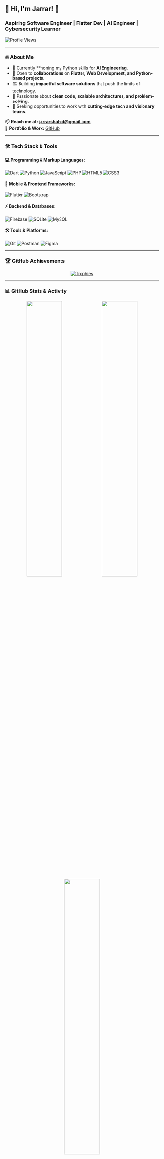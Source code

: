 ## 🚀 Hi, I'm Jarrar! 👋

### Aspiring Software Engineer | Flutter Dev | AI Engineer | Cybersecurity Learner

![Profile Views](https://komarev.com/ghpvc/?username=jarrarshahid&label=Profile%20Views&color=0e75b6&style=flat)

---

### 🔥 About Me
- 🚀 Currently **honing my Python skills for **AI Engineering**.
- 🤝 Open to **collaborations** on **Flutter, Web Development, and Python-based projects**.
- 🏗️ Building **impactful software solutions** that push the limits of technology.
- 🎯 Passionate about **clean code, scalable architectures, and problem-solving**.
- 💼 Seeking opportunities to work with **cutting-edge tech and visionary teams**.

📫 **Reach me at:** **jarrarshahid@gmail.com**  
🔗 **Portfolio & Work:** [GitHub](https://github.com/JarrarShahid)

---

### 🛠️ Tech Stack & Tools

#### **💻 Programming & Markup Languages:**
![Dart](https://img.shields.io/badge/Dart-0175C2?style=for-the-badge&logo=dart&logoColor=white)
![Python](https://img.shields.io/badge/Python-3776AB?style=for-the-badge&logo=python&logoColor=white)
![JavaScript](https://img.shields.io/badge/JavaScript-F7DF1E?style=for-the-badge&logo=javascript&logoColor=black)
![PHP](https://img.shields.io/badge/PHP-777BB4?style=for-the-badge&logo=php&logoColor=white)
![HTML5](https://img.shields.io/badge/HTML5-E34F26?style=for-the-badge&logo=html5&logoColor=white)
![CSS3](https://img.shields.io/badge/CSS3-1572B6?style=for-the-badge&logo=css3&logoColor=white)

#### **📱 Mobile & Frontend Frameworks:**
![Flutter](https://img.shields.io/badge/Flutter-02569B?style=for-the-badge&logo=flutter&logoColor=white)
![Bootstrap](https://img.shields.io/badge/Bootstrap-563D7C?style=for-the-badge&logo=bootstrap&logoColor=white)

#### **⚡ Backend & Databases:**
![Firebase](https://img.shields.io/badge/Firebase-FFCA28?style=for-the-badge&logo=firebase&logoColor=black)
![SQLite](https://img.shields.io/badge/SQLite-003B57?style=for-the-badge&logo=sqlite&logoColor=white)
![MySQL](https://img.shields.io/badge/MySQL-4479A1?style=for-the-badge&logo=mysql&logoColor=white)

#### **🛠️ Tools & Platforms:**
![Git](https://img.shields.io/badge/Git-F05032?style=for-the-badge&logo=git&logoColor=white)
![Postman](https://img.shields.io/badge/Postman-FF6C37?style=for-the-badge&logo=postman&logoColor=white)
![Figma](https://img.shields.io/badge/Figma-F24E1E?style=for-the-badge&logo=figma&logoColor=white)

---

### 🏆 GitHub Achievements
<p align="center">
  <a href="https://github.com/ryo-ma/github-profile-trophy">
    <img src="https://github-profile-trophy.vercel.app/?username=JarrarShahid&theme=radical&margin-w=15&margin-h=15&column=7" alt="Trophies" />
  </a>
</p>

---

### 📊 GitHub Stats & Activity

<p align="center">
  <img src="https://github-readme-stats.vercel.app/api?username=JarrarShahid&show_icons=true&theme=radical" width="48%"/>
  <img src="https://github-readme-streak-stats.herokuapp.com/?user=JarrarShahid&theme=radical" width="48%"/>
</p>

<p align="center">
  <img src="https://github-readme-stats.vercel.app/api/top-langs?username=JarrarShahid&layout=compact&theme=radical" width="48%"/>
</p>

<p align="center">
  <img src="https://github-profile-summary-cards.vercel.app/api/cards/profile-details?username=JarrarShahid&theme=radical" />
  <img src="https://github-profile-summary-cards.vercel.app/api/cards/most-commit-language?username=JarrarShahid&theme=radical" />
  <img src="https://github-profile-summary-cards.vercel.app/api/cards/stats?username=JarrarShahid&theme=radical" />
</p>

---

### 🌍 Let's Connect
[![LinkedIn](https://img.shields.io/badge/LinkedIn-0A66C2?style=for-the-badge&logo=linkedin&logoColor=white)](https://www.linkedin.com/in/jarrar-shahid-873503307/)

---

⚡ **Fun Fact:** Debugging is just like solving an escape room—except the door randomly disappears sometimes! 😆
